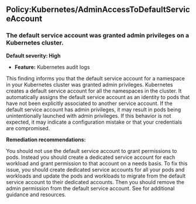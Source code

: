 Policy:Kubernetes/AdminAccessToDefaultServiceAccount
----------------------------------------------------


### The default service account was granted admin privileges on a Kubernetes cluster.


**Default severity: High**


 * **Feature:** Kubernetes audit logs

This finding informs you that the default service account for a namespace in your Kubernetes cluster was granted admin privileges. Kubernetes creates a default service account for all the namespaces in the cluster. It automatically assigns the default service account as an identity to pods that have not been explicitly associated to another service account. If the default service account has admin privileges, it may result in pods being unintentionally launched with admin privileges. If this behavior is not expected, it may indicate a configuration mistake or that your credentials are compromised. 


**Remediation recommendations:**


You should not use the default service account to grant permissions to pods. Instead you should create a dedicated service account for each workload and grant permission to that account on a needs basis. To fix this issue, you should create dedicated service accounts for all your pods and workloads and update the pods and workloads to migrate from the default service account to their dedicated accounts. Then you should remove the admin permission from the default service account. See  for additional guidance and resources.

